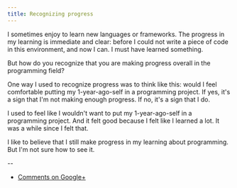 ```yaml
---
title: Recognizing progress
---
```


I sometimes enjoy to learn new languages or frameworks. The progress in my
learning is immediate and clear: before I could not write a piece of code in
this environment, and now I can. I must have learned something.

But how do you recognize that you are making progress overall in the
programming field?

One way I used to recognize progress was to think like this: would I feel
comfortable putting my 1-year-ago-self in a programming project. If yes, it's a
sign that I'm not making enough progress. If no, it's a sign that I do.

I used to feel like I wouldn't want to put my 1-year-ago-self in a programming
project. And it felt good because I felt like I learned a lot. It was a while
since I felt that.

I like to believe that I still make progress in my learning about programming.
But I'm not sure how to see it.

--

* [Comments on Google+](https://plus.google.com/112175093836850283531/posts/YQEyrPj8mty)
